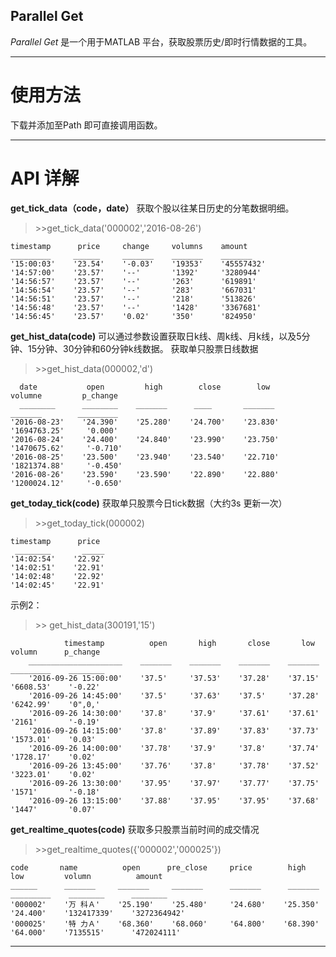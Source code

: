 ﻿Parallel Get
-------

*Parallel Get*
是一个用于MATLAB 平台，获取股票历史/即时行情数据的工具。

----
使用方法
=========
下载并添加至Path 即可直接调用函数。

----------

API 详解
====
**get_tick_data（code，date）**
获取个股以往某日历史的分笔数据明细。
>\>\>get_tick_data('000002','2016-08-26')
>
    timestamp      price     change     volumns    amount  
    _________     ______     _______    _______    _______  
    '15:00:03'    '23.54'    '-0.03'    '19353'    '45557432'
    '14:57:00'    '23.57'    '--'       '1392'     '3280944'
    '14:56:57'    '23.57'    '--'       '263'      '619891'  
    '14:56:54'    '23.57'    '--'       '283'      '667031'  
    '14:56:51'    '23.57'    '--'       '218'      '513826'  
    '14:56:48'    '23.57'    '--'       '1428'     '3367681'
    '14:56:45'    '23.57'    '0.02'     '350'      '824950'

**get_hist_data(code)** 可以通过参数设置获取日k线、周k线、月k线，以及5分钟、15分钟、30分钟和60分钟k线数据。
获取单只股票日线数据
>\>\>get_hist_data(000002,'d')
>
      date           open         high        close        low         volumne         p_change
      ________      ________    _______      ____       _______      _______        _________  
    '2016-08-23'    '24.390'    '25.280'    '24.700'    '23.830'    '1694763.25'     '0.000'
    '2016-08-24'    '24.400'    '24.840'    '23.990'    '23.750'    '1470675.62'     '-0.710'
    '2016-08-25'    '23.500'    '23.940'    '23.540'    '22.710'    '1821374.88'     '-0.450'
    '2016-08-26'    '23.590'    '23.590'    '22.890'    '22.880'    '1200024.12'     '-0.650'

**get_today_tick(code)**  获取单只股票今日tick数据（大约3s 更新一次）
>\>\>get_today_tick(000002)
>
    timestamp      price
     ________       _____
    '14:02:54'    '22.92'
    '14:02:51'    '22.91'
    '14:02:48'    '22.92'
    '14:02:45'    '22.91'

示例2：
>\>\>  get_hist_data(300191,'15')
>
                timestamp          open       high       close       low       volumn      p_change
        _____________________    _______    _______    _______    _______    _________    ________
        '2016-09-26 15:00:00'    '37.5'     '37.53'    '37.28'    '37.15'    '6608.53'    '-0.22'
        '2016-09-26 14:45:00'    '37.5'     '37.63'    '37.5'     '37.28'    '6242.99'    '0",0,'
        '2016-09-26 14:30:00'    '37.8'     '37.9'     '37.61'    '37.61'    '2161'       '-0.19'
        '2016-09-26 14:15:00'    '37.8'     '37.89'    '37.83'    '37.73'    '1573.01'    '0.03'  
        '2016-09-26 14:00:00'    '37.78'    '37.9'     '37.8'     '37.74'    '1728.17'    '0.02'  
        '2016-09-26 13:45:00'    '37.76'    '37.8'     '37.78'    '37.52'    '3223.01'    '0.02'  
        '2016-09-26 13:30:00'    '37.95'    '37.97'    '37.77'    '37.75'    '1571'       '-0.18'
        '2016-09-26 13:15:00'    '37.88'    '37.95'    '37.95'    '37.68'    '1447'       '0.07'  
**get_realtime_quotes(code)** 获取多只股票当前时间的成交情况
>\>\>get_realtime_quotes({'000002','000025'})
>
    code       name          open      pre_close     price        high        low         volumn          amount   
    ______      _______     _______     _______      _______      _______     _________    ________      ________
    '000002'    '万 科Ａ'    '25.190'    '25.480'     '24.680'    '25.350'    '24.400'    '132417339'    '3272364942'
    '000025'    '特 力Ａ'    '68.360'    '68.060'     '64.800'    '68.390'    '64.000'    '7135515'      '472024111'

----------
